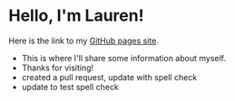 # Hello, I'm Lauren!

Here is the link to my [GitHub pages site](https://laurenrhuang.github.io/).
- This is where I'll share some information about myself.
- Thanks for visiting!
- created a pull request, update with spell check
- update to test spell check
